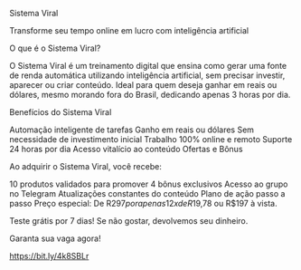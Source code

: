 Sistema Viral

Transforme seu tempo online em lucro com inteligência artificial

O que é o Sistema Viral?

O Sistema Viral é um treinamento digital que ensina como gerar uma fonte de renda automática utilizando inteligência artificial, sem precisar investir, aparecer ou criar conteúdo. Ideal para quem deseja ganhar em reais ou dólares, mesmo morando fora do Brasil, dedicando apenas 3 horas por dia.

Benefícios do Sistema Viral

Automação inteligente de tarefas
Ganho em reais ou dólares
Sem necessidade de investimento inicial
Trabalho 100% online e remoto
Suporte 24 horas por dia
Acesso vitalício ao conteúdo
Ofertas e Bônus

Ao adquirir o Sistema Viral, você recebe:

10 produtos validados para promover
4 bônus exclusivos
Acesso ao grupo no Telegram
Atualizações constantes do conteúdo
Plano de ação passo a passo
Preço especial: De R$297 por apenas 12x de R$19,78 ou R$197 à vista.

Teste grátis por 7 dias! Se não gostar, devolvemos seu dinheiro.

Garanta sua vaga agora!

https://bit.ly/4k8SBLr

